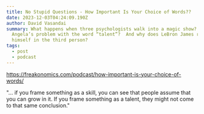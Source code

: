 ```yaml
---
title: No Stupid Questions - How Important Is Your Choice of Words??
date: 2023-12-03T04:24:09.190Z
author: David Vasandai
summary: What happens when three psychologists walk into a magic show? What’s
  Angela’s problem with the word “talent”?  And why does LeBron James refer to
  himself in the third person?
tags:
  - post
  - podcast
---
```

https://freakonomics.com/podcast/how-important-is-your-choice-of-words/

"... if you frame something as a skill, you can see that people assume that you can grow in it. If you frame something as a talent, they might not come to that same conclusion."

